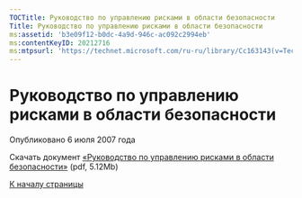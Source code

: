 ```yaml
---
TOCTitle: Руководство по управлению рисками в области безопасности
Title: Руководство по управлению рисками в области безопасности
ms:assetid: 'b3e09f12-b0dc-4a9d-946c-ac092c2994eb'
ms:contentKeyID: 20212716
ms:mtpsurl: 'https://technet.microsoft.com/ru-ru/library/Cc163143(v=TechNet.10)'
---
```


Руководство по управлению рисками в области безопасности
========================================================

Опубликовано 6 июля 2007 года

Скачать документ [«Руководство по управлению рисками в области безопасности»](http://www.microsoft.com/rus/download.aspx?file=/f/b2c28175-f365-48ab-98eb-4d7045432b97/thesecurityriskmanagementguide.doc) (pdf, 5.12Mb)

[](#mainsection)[К началу страницы](#mainsection)
